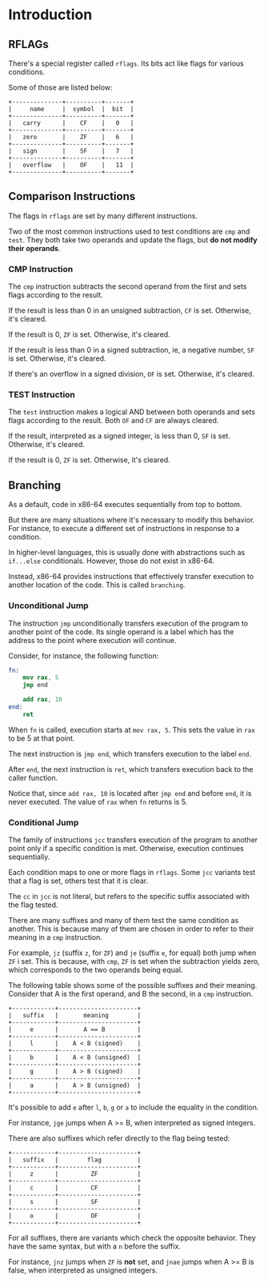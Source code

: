 # Introduction

## RFLAGs

There's a special register called `rflags`.
Its bits act like flags for various conditions.

Some of those are listed below:

```
+--------------+----------+-------+
|     name     |  symbol  |  bit  |
+--------------+----------+-------+
|   carry      |    CF    |   0   |
+--------------+----------+-------+
|   zero       |    ZF    |   6   |
+--------------+----------+-------+
|   sign       |    SF    |   7   |
+--------------+----------+-------+
|   overflow   |    OF    |   11  |
+--------------+----------+-------+
```

## Comparison Instructions

The flags in `rflags` are set by many different instructions.

Two of the most common instructions used to test conditions are `cmp` and `test`.
They both take two operands and update the flags, but **do not modify their operands**.

### CMP Instruction

The `cmp` instruction subtracts the second operand from the first and sets flags according to the result.

If the result is less than 0 in an unsigned subtraction, `CF` is set.
Otherwise, it's cleared.

If the result is 0, `ZF` is set.
Otherwise, it's cleared.

If the result is less than 0 in a signed subtraction, ie, a negative number, `SF` is set.
Otherwise, it's cleared.

If there's an overflow in a signed division, `OF` is set.
Otherwise, it's cleared.

### TEST Instruction

The `test` instruction makes a logical AND between both operands and sets flags according to the result.
Both `OF` and `CF` are always cleared.

If the result, interpreted as a signed integer, is less than 0, `SF` is set.
Otherwise, it's cleared.

If the result is 0, `ZF` is set.
Otherwise, it's cleared.

## Branching

As a default, code in x86-64 executes sequentially from top to bottom.

But there are many situations where it's necessary to modify this behavior.
For instance, to execute a different set of instructions in response to a condition.

In higher-level languages, this is usually done with abstractions such as `if...else` conditionals.
However, those do not exist in x86-64.

Instead, x86-64 provides instructions that effectively transfer execution to another location of the code.
This is called `branching`.

### Unconditional Jump

The instruction `jmp` unconditionally transfers execution of the program to another point of the code.
Its single operand is a label which has the address to the point where execution will continue.

Consider, for instance, the following function:

```nasm
fn:
    mov rax, 5
    jmp end

    add rax, 10
end:
    ret
```

When `fn` is called, execution starts at `mov rax, 5`.
This sets the value in `rax` to be 5 at that point.

The next instruction is `jmp end`, which transfers execution to the label `end`.

After `end`, the next instruction is `ret`, which transfers execution back to the caller function.

Notice that, since `add rax, 10` is located after `jmp end` and before `end`, it is never executed.
The value of `rax` when `fn` returns is 5.

### Conditional Jump

The family of instructions `jcc` transfers execution of the program to another point only if a specific condition is met.
Otherwise, execution continues sequentially.

Each condition maps to one or more flags in `rflags`.
Some `jcc` variants test that a flag is set, others test that it is clear.

The `cc` in `jcc` is not literal, but refers to the specific suffix associated with the flag tested.

There are many suffixes and many of them test the same condition as another.
This is because many of them are chosen in order to refer to their meaning in a `cmp` instruction.

For example, `jz` (suffix `z`, for `ZF`) and `je` (suffix `e`, for equal) both jump when `ZF` i set.
This is because, with `cmp`, `ZF` is set when the subtraction yields zero, which corresponds to the two operands being equal.

The following table shows some of the possible suffixes and their meaning.
Consider that A is the first operand, and B the second, in a `cmp` instruction.

```
+------------+----------------------+
|   suffix   |       meaning        |
+------------+----------------------+
|     e      |       A == B         |
+------------+----------------------+
|     l      |    A < B (signed)    |
+------------+----------------------+
|     b      |    A < B (unsigned)  |
+------------+----------------------+
|     g      |    A > B (signed)    |
+------------+----------------------+
|     a      |    A > B (unsigned)  |
+------------+----------------------+
```

It's possible to add `e` after `l`, `b`, `g` or `a` to include the equality in the condition.

For instance, `jge` jumps when A >= B, when interpreted as signed integers.

There are also suffixes which refer directly to the flag being tested:

```
+------------+----------------------+
|   suffix   |        flag          |
+------------+----------------------+
|     z      |         ZF           |
+------------+----------------------+
|     c      |         CF           |
+------------+----------------------+
|     s      |         SF           |
+------------+----------------------+
|     o      |         OF           |
+------------+----------------------+
```

For all suffixes, there are variants which check the opposite behavior.
They have the same syntax, but with a `n` before the suffix.

For instance, `jnz` jumps when `ZF` is **not** set, and `jnae` jumps when A >= B is false, when interpreted as unsigned integers.
